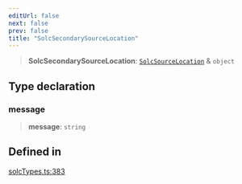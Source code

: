 ```yaml
---
editUrl: false
next: false
prev: false
title: "SolcSecondarySourceLocation"
---
```


> **SolcSecondarySourceLocation**: [`SolcSourceLocation`](/reference/tevm/solc/type-aliases/solcsourcelocation/) & `object`

## Type declaration

### message

> **message**: `string`

## Defined in

[solcTypes.ts:383](https://github.com/qbzzt/tevm-monorepo/blob/main/bundler-packages/solc/src/solcTypes.ts#L383)
